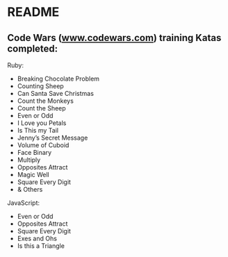 # README

## Code Wars (www.codewars.com) training Katas completed:

Ruby:

* Breaking Chocolate Problem
* Counting Sheep
* Can Santa Save Christmas
* Count the Monkeys
* Count the Sheep
* Even or Odd
* I Love you Petals
* Is This my Tail
* Jenny’s Secret Message
* Volume of Cuboid
* Face Binary
* Multiply
* Opposites Attract
* Magic Well
* Square Every Digit
* & Others

JavaScript:
* Even or Odd
* Opposites Attract
* Square Every Digit
* Exes and Ohs
* Is this a Triangle
